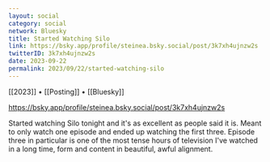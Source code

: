 ```yaml
---
layout: social
category: social
network: Bluesky
title: Started Watching Silo
link: https://bsky.app/profile/steinea.bsky.social/post/3k7xh4ujnzw2s
twitterID: 3k7xh4ujnzw2s
date: 2023-09-22
permalink: 2023/09/22/started-watching-silo
---
```


[[2023]] • [[Posting]] • [[Bluesky]]

https://bsky.app/profile/steinea.bsky.social/post/3k7xh4ujnzw2s

Started watching Silo tonight and it's as excellent as people said it is. Meant to only watch one episode and ended up watching the first three. Episode three in particular is one of the most tense hours of television I've watched in a long time, form and content in beautiful, awful alignment.
